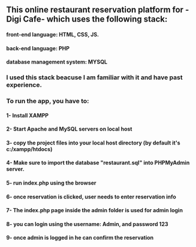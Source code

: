 ## This online restaurant reservation platform for - Digi Cafe- which uses the following stack: 

#### front-end language: HTML, CSS, JS.
#### back-end language: PHP
#### database management system: MYSQL

### I used this stack beacuse I am familiar with it and have past experience.

### To run the app, you have to:

#### 1- Install XAMPP
#### 2- Start Apache and MySQL servers on local host
#### 3- copy the project files into your local host directory (by default it's c:/xampp/htdocs)
#### 4- Make sure to import the database "restaurant.sql" into PHPMyAdmin server. 
#### 5- run index.php using the browser
#### 6- once reservation is clicked, user needs to enter reservation info
#### 7- The index.php page inside the admin folder is used for admin login
#### 8- you can login using the username: Admin, and password 123
#### 9- once admin is logged in he can confirm the reservation

